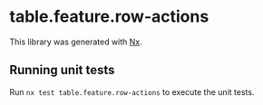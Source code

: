 # table.feature.row-actions

This library was generated with [Nx](https://nx.dev).

## Running unit tests

Run `nx test table.feature.row-actions` to execute the unit tests.
